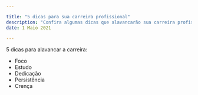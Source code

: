 ```yaml
---

title: "5 dicas para sua carreira profissional"
description: "Confira algumas dicas que alavancarão sua carreira profissional"
date: 1 Maio 2021

---
```


5 dicas para alavancar a carreira: 
* Foco
* Estudo
* Dedicação
* Persistência
* Crença